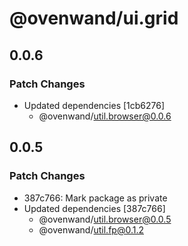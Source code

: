 # @ovenwand/ui.grid

## 0.0.6

### Patch Changes

- Updated dependencies [1cb6276]
  - @ovenwand/util.browser@0.0.6

## 0.0.5

### Patch Changes

- 387c766: Mark package as private
- Updated dependencies [387c766]
  - @ovenwand/util.browser@0.0.5
  - @ovenwand/util.fp@0.1.2
